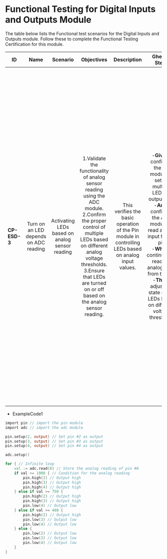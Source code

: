 # Functional Testing for Digital Inputs and Outputs Module

The table below lists the Functional test scenarios for the Digital Inputs and Outputs module. Follow these to complete the Functional Testing Certification for this module.
  
| ID            | Name                                  | Scenario                                       | Objectives                                                                                                                                                                                                                                                 | Description                                                                                           | Gherkin Steps                                                                                                                                                                                                                                                                                           | Steps                                                                                                                                                                                                                                                                                                                                                                                                                                                                                                                                                                                                                                                                                                                                                                                                                                                               | Expected results                                                                                                                                                                                                                                                                                                                                                                                                                 | Code Example |
| ------------- | :------:                              | :------:                                       | :------:                                                                                                                                                                                                                                                   | :------:                                                                                              | :------:                                                                                                                                                                                                                                                                                                | :------:                                                                                                                                                                                                                                                                                                                                                                                                                                                                                                                                                                                                                                                                                                                                                                                                                                                            | :------:                                                                                                                                                                                                                                                                                                                                                                                                                         | :------:     |
| **CP-ESD-3**  | Turn on an LED depends on ADC reading | Activating LEDs based on analog sensor reading | 1.Validate the functionality of analog sensor reading using the ADC module. <br>2.Confirm the proper control of multiple LEDs based on different analog voltage thresholds.<br>3.Ensure that LEDs are turned on or off based on the analog sensor reading. | This verifies the basic operation of the Pin module in controlling LEDs based on analog input values. | -**Given** I configure the pin module to set up multiple LEDs as output pins <br>-**And** I configure the ADC module to read analog input from a pin <br>-**When** I continuously read the analog input from the pin <br>-**Then** I adjust the state of the LEDs based on different voltage thresholds | 1.**Setup Hardware**: Connect multiple LEDs to the microcontroller's pins, ensuring proper wiring and connections. <br>2.**Configure Pin Module**: Set up the microcontroller environment to include the necessary Pin module for LED control.<br>3.**Configure ADC Module**: Set up the microcontroller environment to include the necessary ADC module for analog sensor reading.<br>4.**Load the Code**: Copy the provided code snippet into the microcontroller's development environment or IDE.<br>5.**Compile/Upload**: Compile the code if necessary and upload it to the microcontroller. Ensure that the upload process completes without errors.<br>6.**Run the Code**: Execute the uploaded code on the microcontroller. This may involve pressing a button or issuing a command, depending on the specific development environment and hardware setup. | 1.**Observe LED Behavior**: LEDs should turn on or off based on the analog sensor reading from the pin selected.<br>2.**Verify Analog Input**: Ensure that the LED states change accurately according to the different voltage thresholds defined in the code.<br>The LEDs should respond appropriately to changes in the analog sensor reading, displaying different combinations of on/off states based on the voltage levels. | ExampleCode1 |

-   ExampleCode1

```v
import pin // import the pin module
import adc // import the adc module

pin.setup(2, output) // Set pin #2 as output
pin.setup(3, output) // Set pin #3 as output
pin.setup(4, output) // Set pin #4 as output

adc.setup()

for { // Infinite loop
	val := adc.read(8) // Store the analog reading of pin #8
	if val >= 1000 { // Condition for the analog reading
		pin.high(2) // Output high
		pin.high(3) // Output high
		pin.high(4) // Output high
	} else if val >= 750 {
		pin.high(2) // Output high
		pin.high(3) // Output high
		pin.low(4) // Output low
	} else if val >= 480 {
		pin.high(2) // Output high
		pin.low(3) // Output low
		pin.low(4) // Output low
	} else {
		pin.low(2) // Output low
		pin.low(3) // Output low
		pin.low(4) // Output low
	}
}
```